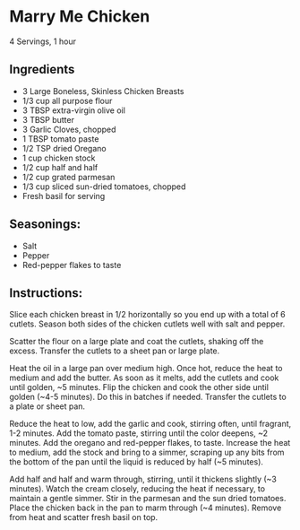 # Marry Me Chicken 

4 Servings, 1 hour 

## Ingredients
- 3 Large Boneless, Skinless Chicken Breasts
- 1/3 cup all purpose flour 
- 3 TBSP extra-virgin olive oil
- 3 TBSP butter
- 3 Garlic Cloves, chopped
- 1 TBSP tomato paste
- 1/2 TSP dried Oregano
- 1 cup chicken stock
- 1/2 cup half and half
- 1/2 cup grated parmesan 
- 1/3 cup sliced sun-dried tomatoes, chopped
- Fresh basil for serving

## Seasonings:
- Salt
- Pepper
- Red-pepper flakes to taste

## Instructions: 

Slice each chicken breast in 1/2 horizontally so you end up with a total of 6 cutlets.  Season both sides of the chicken cutlets well with salt and pepper.  

Scatter the flour on a large plate and coat the cutlets, shaking off the excess.  Transfer the cutlets to a sheet pan or large plate. 

Heat the oil in a large pan over medium high.  Once hot, reduce the heat to medium and add the butter.  As soon as it melts, add the cutlets and cook until golden, ~5 minutes.  Flip the chicken and cook the other side until golden (~4-5 minutes).  Do this in batches if needed.  Transfer the cutlets to a plate or sheet pan. 

Reduce the heat to low, add the garlic and cook, stirring often, until fragrant, 1-2 minutes.  Add the tomato paste, stirring until the color deepens, ~2 minutes.  Add the oregano and red-pepper flakes, to taste.  Increase the heat to medium, add the stock and bring to a simmer, scraping up any bits from the bottom of the pan until the liquid is reduced by half (~5 minutes). 

Add half and half and warm through, stirring, until it thickens slightly (~3 minutes).  Watch the cream closely, reducing the heat if necessary, to maintain a gentle simmer.  Stir in the parmesan and the sun dried tomatoes.  Place the chicken back in the pan to marm through (~4 minutes).  Remove from heat and scatter fresh basil on top. 
